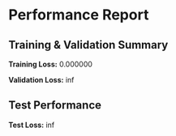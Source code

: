 # Performance Report

## Training & Validation Summary

**Training Loss:** 0.000000

**Validation Loss:** inf

## Test Performance

**Test Loss:** inf

